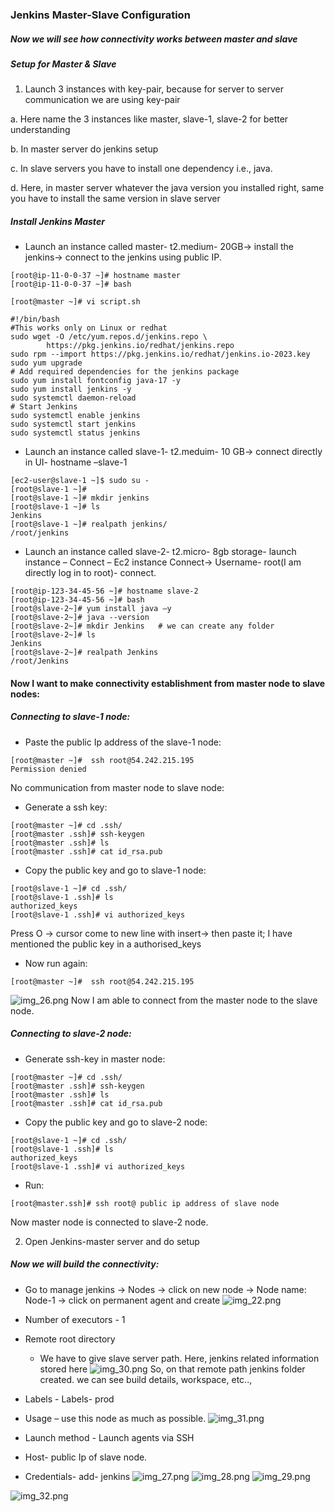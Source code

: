 ### Jenkins Master-Slave Configuration
##### Now we will see how connectivity works between master and slave

##### Setup for Master & Slave
1. Launch 3 instances with key-pair, because for server to server communication we are using 
key-pair 

a. Here name the 3 instances like master, slave-1, slave-2 for better understanding

b. In master server do jenkins setup

c. In slave servers you have to install one dependency i.e., java. 

d. Here, in master server whatever the java version you installed right, same you have to install the 
same version in slave server

##### Install Jenkins Master
* Launch an instance called master- t2.medium- 20GB-> install the jenkins-> connect to the jenkins using public IP.  
```
[root@ip-11-0-0-37 ~]# hostname master 
[root@ip-11-0-0-37 ~]# bash 
```
```
[root@master ~]# vi script.sh
```
```
#!/bin/bash
#This works only on Linux or redhat
sudo wget -O /etc/yum.repos.d/jenkins.repo \
        https://pkg.jenkins.io/redhat/jenkins.repo
sudo rpm --import https://pkg.jenkins.io/redhat/jenkins.io-2023.key
sudo yum upgrade
# Add required dependencies for the jenkins package
sudo yum install fontconfig java-17 -y
sudo yum install jenkins -y
sudo systemctl daemon-reload
# Start Jenkins
sudo systemctl enable jenkins
sudo systemctl start jenkins
sudo systemctl status jenkins
```
* Launch an instance called slave-1- t2.meduim- 10 GB-> connect directly in UI- hostname –slave-1
```
[ec2-user@slave-1 ~]$ sudo su -
[root@slave-1 ~]# 
[root@slave-1 ~]# mkdir jenkins 
[root@slave-1 ~]# ls 
Jenkins 
[root@slave-1 ~]# realpath jenkins/ 
/root/jenkins
```
* Launch an instance called slave-2- t2.micro- 8gb storage- launch instance – Connect – Ec2 instance Connect-> Username- root(I am directly log in to root)- connect. 
```commandline
[root@ip-123-34-45-56 ~]# hostname slave-2 
[root@ip-123-34-45-56 ~]# bash 
[root@slave-2~]# yum install java –y 
[root@slave-2~]# java --version  
[root@slave-2~]# mkdir Jenkins   # we can create any folder 
[root@slave-2~]# ls 
Jenkins 
[root@slave-2~]# realpath Jenkins 
/root/Jenkins 
```
#### Now I want to make connectivity establishment from master node to slave nodes:
##### Connecting to slave-1 node:
* Paste the public Ip address of the slave-1 node:
```commandline
[root@master ~]#  ssh root@54.242.215.195 
Permission denied
```
No communication from master node to slave node:

* Generate a ssh key:
```
[root@master ~]# cd .ssh/   
[root@master .ssh]# ssh-keygen
[root@master .ssh]# ls  
[root@master .ssh]# cat id_rsa.pub 
```
* Copy the public key and go to slave-1 node:
```commandline
[root@slave-1 ~]# cd .ssh/  
[root@slave-1 .ssh]# ls  
authorized_keys  
[root@slave-1 .ssh]# vi authorized_keys 
```
Press O -> cursor come to new line with insert-> then paste it; I have mentioned the public key in a authorised_keys

* Now run again: 
```
[root@master ~]#  ssh root@54.242.215.195 
```
![img_26.png](img_26.png)
Now I am able to connect from the master node to the slave node. 

##### Connecting to slave-2 node:
* Generate ssh-key in master node:
```commandline
[root@master ~]# cd .ssh/   
[root@master .ssh]# ssh-keygen
[root@master .ssh]# ls  
[root@master .ssh]# cat id_rsa.pub
```
* Copy the public key and go to slave-2 node:
```commandline
[root@slave-1 ~]# cd .ssh/  
[root@slave-1 .ssh]# ls  
authorized_keys  
[root@slave-1 .ssh]# vi authorized_keys 
```
* Run:
```commandline
[root@master.ssh]# ssh root@ public ip address of slave node
```
Now master node is connected to slave-2 node.

2. Open Jenkins-master server and do setup
##### Now we will build the connectivity: 
* Go to manage jenkins → Nodes → click on new node → Node name: Node-1 → click on 
permanent agent and create
![img_22.png](img_22.png)

*  Number of executors - 1

*  Remote root directory 
     * We have to give slave server path. Here, jenkins related information stored here
![img_30.png](img_30.png)
 So, on that remote path jenkins folder created. we can see build details, workspace, etc..,

*  Labels - 
Labels- prod 

* Usage – use this node as much as possible. 
![img_31.png](img_31.png)

*  Launch method -  Launch agents via SSH

* Host- public Ip of slave node. 

* Credentials- add- jenkins
![img_27.png](img_27.png)
![img_28.png](img_28.png)
![img_29.png](img_29.png)

![img_32.png](img_32.png)



